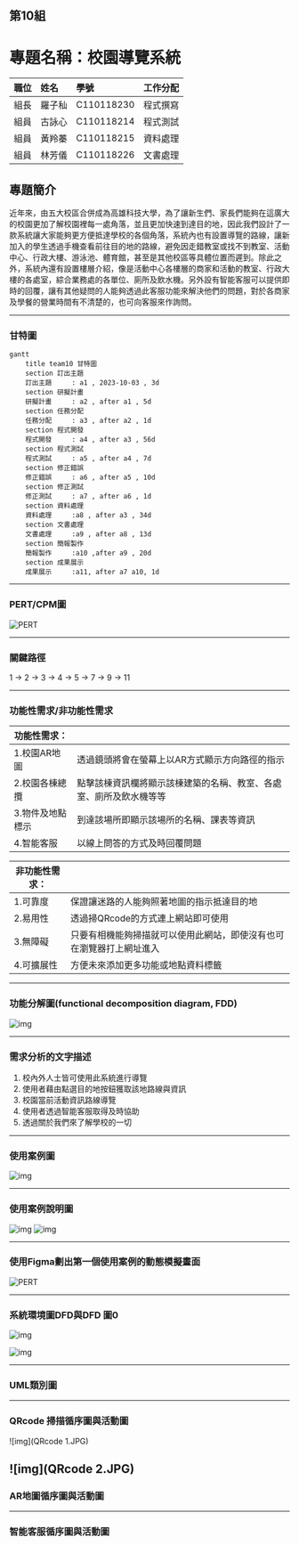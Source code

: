 ## 第10組
# 專題名稱：校園導覽系統  
| **職位** | **姓名** | **學號** | **工作分配**|
| :---     |  :---       |  :---   | :---      |
|   組長   | 羅子秈   | C110118230  |     程式撰寫      |
|   組員   | 古詠心   | C110118214  |     程式測試      |
|   組員   | 黃羚蓁   | C110118215  |     資料處理      |
|   組員   | 林芳儀   | C110118226  |     文書處理      |

## 專題簡介
近年來，由五大校區合併成為高雄科技大學，為了讓新生們、家長們能夠在這廣大的校園更加了解校園裡每一處角落，並且更加快速到達目的地，因此我們設計了一款系統讓大家能夠更方便抵達學校的各個角落，系統內也有設置導覽的路線，讓新加入的學生透過手機查看前往目的地的路線，避免因走錯教室或找不到教室、活動中心、行政大樓、游泳池、體育館，甚至是其他校區等具體位置而遲到。除此之外，系統內還有設置樓層介紹，像是活動中心各樓層的商家和活動的教室、行政大樓的各處室，綜合業務處的各單位、廁所及飲水機。另外設有智能客服可以提供即時的回覆，讓有其他疑問的人能夠透過此客服功能來解決他們的問題，對於各商家及學餐的營業時間有不清楚的，也可向客服來作詢問。



---
### 甘特圖
```mermaid
gantt
    title team10 甘特圖
    section 訂出主題
    訂出主題     : a1 , 2023-10-03 , 3d
    section 研擬計畫
    研擬計畫     : a2 , after a1 , 5d
    section 任務分配
    任務分配     : a3 , after a2 , 1d
    section 程式開發
    程式開發     : a4 , after a3 , 56d
    section 程式測試
    程式測試     : a5 , after a4 , 7d
    section 修正錯誤
    修正錯誤     : a6 , after a5 , 10d
    section 修正測試
    修正測試     : a7 , after a6 , 1d
    section 資料處理
    資料處理     :a8 , after a3 , 34d
    section 文書處理
    文書處理     :a9 , after a8 , 13d
    section 簡報製作
    簡報製作     :a10 ,after a9 , 20d
    section 成果展示
    成果展示     :a11, after a7 a10, 1d
```
---

### PERT/CPM圖
![PERT](PERT.png)

---

### 關鍵路徑
1 → 2 → 3 → 4 → 5 → 7 → 9 → 11

---

### 功能性需求/非功能性需求

| 功能性需求：     |               |
| ------------- | ------------- |
| 1.校園AR地圖  | 透過鏡頭將會在螢幕上以AR方式顯示方向路徑的指示  |
| 2.校園各棟總攬  | 點擊該棟資訊欄將顯示該棟建築的名稱、教室、各處室、廁所及飲水機等等  |
| 3.物件及地點標示 | 到達該場所即顯示該場所的名稱、課表等資訊  |
| 4.智能客服  | 以線上問答的方式及時回覆問題  | 

| 非功能性需求：   |               |
| ------------- | ------------- |
| 1.可靠度  | 保證讓迷路的人能夠照著地圖的指示抵達目的地    |
| 2.易用性  | 透過掃QRcode的方式連上網站即可使用    |
| 3.無障礙 | 只要有相機能夠掃描就可以使用此網站，即使沒有也可在瀏覽器打上網址進入  |
| 4.可擴展性  | 方便未來添加更多功能或地點資料標籤  | 

---
### 功能分解圖(functional decomposition diagram, FDD)

![img](功能分解圖.png "功能分解圖")

---
### 需求分析的文字描述
1. 校內外人士皆可使用此系統進行導覽
2. 使用者藉由點選目的地按鈕獲取該地路線與資訊
3. 校園當前活動資訊路線導覽
4. 使用者透過智能客服取得及時協助
5. 透過關於我們來了解學校的一切

---
### 使用案例圖
![img](使用案例圖.png "使用案例圖")

---

### 使用案例說明圖
![img](使用案例說明圖一.png "使用案例說明圖一")
![img](使用案例說明圖二.png "使用案例說明圖二")

---
### 使用Figma劃出第一個使用案例的動態模擬畫面
![PERT](figma.png)

---
### 系統環境圖DFD與DFD 圖0
![img](DFD.JPG)

![img](DFD000.jpg)


---
### UML類別圖

---
### QRcode 掃描循序圖與活動圖
![img](QRcode 1.JPG)

![img](QRcode 2.JPG)
---
### AR地圖循序圖與活動圖

---
### 智能客服循序圖與活動圖
